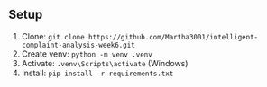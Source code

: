 ## Setup
1. Clone: `git clone https://github.com/Martha3001/intelligent-complaint-analysis-week6.git`
2. Create venv: `python -m venv .venv`
3. Activate: `.venv\Scripts\activate` (Windows)
4. Install: `pip install -r requirements.txt`
